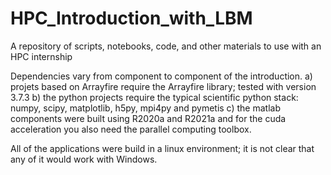# HPC_Introduction_with_LBM
A repository of scripts, notebooks, code, and other materials to use with an HPC internship

Dependencies vary from component to component of the introduction. 
a) projets based on Arrayfire require the Arrayfire library; tested with version 3.7.3
b) the python projects require the typical scientific python stack: numpy, scipy, matplotlib, h5py, mpi4py and pymetis
c) the matlab components were built using R2020a and R2021a and for the cuda acceleration you also need the parallel computing toolbox.

All of the applications were build in a linux environment; it is not clear that any of it would work with Windows.
